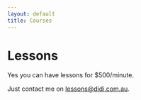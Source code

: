 ```yaml
---
layout: default
title: Courses
---
```


# Lessons

Yes you can have lessons for $500/minute.

Just contact me on [lessons@didi.com.au](mailto:lessons@didi.com.au).
